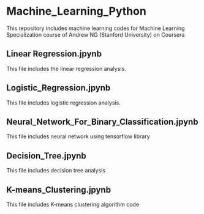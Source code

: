 # Machine_Learning_Python
This repository includes machine learning codes for Machine Learning Specialization course of Andrew NG (Stanford University) on Coursera
## Linear Regression.jpynb
 This file includes the linear regression analysis.
## Logistic_Regression.jpynb
 This file includes logistic regression analysis.
## Neural_Network_For_Binary_Classification.jpynb
 This file includes neural network using tensorflow library
## Decision_Tree.jpynb
 This file includes decision tree analysis
## K-means_Clustering.jpynb
 This file includes K-means clustering algorithm code